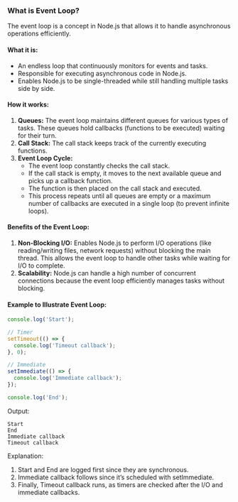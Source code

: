 ### What is Event Loop?

The event loop is a concept in Node.js that allows it to handle asynchronous operations efficiently.

#### What it is:

- An endless loop that continuously monitors for events and tasks.
- Responsible for executing asynchronous code in Node.js.
- Enables Node.js to be single-threaded while still handling multiple tasks side by side.

#### How it works:

1. **Queues:** The event loop maintains different queues for various types of tasks. These queues hold callbacks (functions to be executed) waiting for their turn.
1. **Call Stack:** The call stack keeps track of the currently executing functions.
1. **Event Loop Cycle:**
    - The event loop constantly checks the call stack.
    - If the call stack is empty, it moves to the next available queue and picks up a callback function.
    - The function is then placed on the call stack and executed.
    - This process repeats until all queues are empty or a maximum number of callbacks are executed in a single loop (to prevent infinite loops).

#### Benefits of the Event Loop:

1. **Non-Blocking I/O:** Enables Node.js to perform I/O operations (like reading/writing files, network requests) without blocking the main thread. This allows the event loop to handle other tasks while waiting for I/O to complete.
2. **Scalability:** Node.js can handle a high number of concurrent connections because the event loop efficiently manages tasks without blocking.

#### Example to Illustrate Event Loop:

```js
console.log('Start');

// Timer
setTimeout(() => {
  console.log('Timeout callback');
}, 0);

// Immediate
setImmediate(() => {
  console.log('Immediate callback');
});

console.log('End');
```

Output:

```shell
Start
End
Immediate callback
Timeout callback
```

Explanation:

1. Start and End are logged first since they are synchronous.
1. Immediate callback follows since it’s scheduled with setImmediate.
1. Finally, Timeout callback runs, as timers are checked after the I/O and immediate callbacks.
